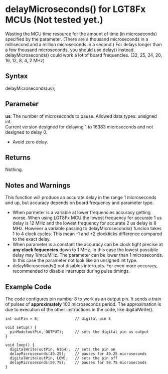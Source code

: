 # delayMicroseconds() for LGT8Fx MCUs   (Not tested yet.)

Wasting the MCU time resource for the amount of time (in microseconds) specified by the parameter. (There are a thousand microseconds in a millisecond and a million microseconds in a second.) 
For delays longer than a few thousand microseconds, you should use delay() instead.
delayMicroseconds() could work a lot of board frequencies. (32, 25, 24, 20, 16, 12, 8, 4, 2 MHz)

## Syntax

delayMicroseconds(us);
	
## Parameter

<b>us</b>: The number of microseconds to pause. Allowed data types: unsigned int. <br>
    Current version designed for delaying 1 to 16383 microseconds and not designed to delay 0.
- Avoid zero delay.

## Returns

Nothing.

## Notes and Warnings

This function will produce an accurate delay in the range 1 microseconds and up, but accuracy depends on board frequency and parameter type.
- When parmeter is a variable at lower frequencies accuracy getting worse. When using LGT8Fx MCU the lowest frequency for accurate 1 us delay is 12 MHz and the lowest frequency for accurate 2 us delay is 8 MHz. However a variable passing to delayMicroseconds() funcion takes 1 to 4 clock cycles. This mean -1 and +2 clockticks difference compared to the exact delay.
- When parameter is a constant the accuracy can be clock tight precise at <b>any clock fequencies</b> down to 1 MHz. In this case the lowest possibile delay may 1/mcuMHz. The parameter can be lower than 1 microseconds. In this case the parameter not look like an unsigned int type.
- delayMicroseconds() not disables interrupts. For even more accuracy, recommended to disable interrupts during pulse timings.

## Example Code

The code configures pin number 8 to work as an output pin. It sends a train of pulses of <b>approximately</b> 100 microseconds period.
The approximation is due to execution of the other instructions in the code, like digitalWrite().

```
int outPin = 8;                // digital pin 8

void setup() {
  pinMode(outPin, OUTPUT);     // sets the digital pin as output
}

void loop() {
  digitalWrite(outPin, HIGH);  // sets the pin on
  delayMicroseconds(49.25);    // pauses for 49.25 microseconds
  digitalWrite(outPin, LOW);   // sets the pin off
  delayMicroseconds(50.75);    // pauses for 50.75 microseconds
}
```
